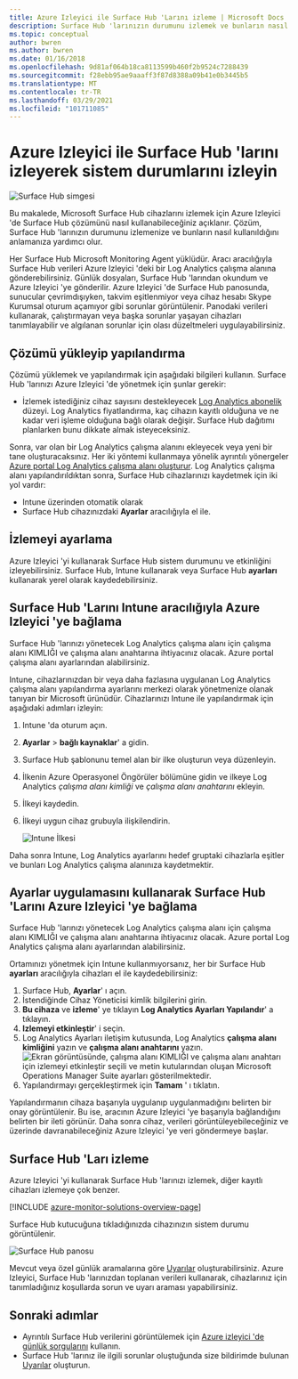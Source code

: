 ```yaml
---
title: Azure Izleyici ile Surface Hub 'Larını izleme | Microsoft Docs
description: Surface Hub 'larınızın durumunu izlemek ve bunların nasıl kullanıldığını anlamak için Surface Hub çözümünü kullanın.
ms.topic: conceptual
author: bwren
ms.author: bwren
ms.date: 01/16/2018
ms.openlocfilehash: 9d81af064b18ca8113599b460f2b9524c7288439
ms.sourcegitcommit: f28ebb95ae9aaaff3f87d8388a09b41e0b3445b5
ms.translationtype: MT
ms.contentlocale: tr-TR
ms.lasthandoff: 03/29/2021
ms.locfileid: "101711085"
---
```

# <a name="monitor-surface-hubs-with-azure-monitor-to-track-their-health"></a>Azure Izleyici ile Surface Hub 'larını izleyerek sistem durumlarını izleyin

![Surface Hub simgesi](./media/surface-hubs/surface-hub-symbol.png)

Bu makalede, Microsoft Surface Hub cihazlarını izlemek için Azure Izleyici 'de Surface Hub çözümünü nasıl kullanabileceğiniz açıklanır. Çözüm, Surface Hub 'larınızın durumunu izlemenize ve bunların nasıl kullanıldığını anlamanıza yardımcı olur.

Her Surface Hub Microsoft Monitoring Agent yüklüdür. Aracı aracılığıyla Surface Hub verileri Azure Izleyici 'deki bir Log Analytics çalışma alanına gönderebilirsiniz. Günlük dosyaları, Surface Hub 'larından okundum ve Azure Izleyici 'ye gönderilir. Azure Izleyici 'de Surface Hub panosunda, sunucular çevrimdışıyken, takvim eşitlenmiyor veya cihaz hesabı Skype Kurumsal oturum açamıyor gibi sorunlar görüntülenir. Panodaki verileri kullanarak, çalıştırmayan veya başka sorunlar yaşayan cihazları tanımlayabilir ve algılanan sorunlar için olası düzeltmeleri uygulayabilirsiniz.

## <a name="install-and-configure-the-solution"></a>Çözümü yükleyip yapılandırma
Çözümü yüklemek ve yapılandırmak için aşağıdaki bilgileri kullanın. Surface Hub 'larınızı Azure Izleyici 'de yönetmek için şunlar gerekir:

* İzlemek istediğiniz cihaz sayısını destekleyecek [Log Analytics abonelik](https://azure.microsoft.com/pricing/details/log-analytics/) düzeyi. Log Analytics fiyatlandırma, kaç cihazın kayıtlı olduğuna ve ne kadar veri işleme olduğuna bağlı olarak değişir. Surface Hub dağıtımı planlarken bunu dikkate almak isteyeceksiniz.

Sonra, var olan bir Log Analytics çalışma alanını ekleyecek veya yeni bir tane oluşturacaksınız. Her iki yöntemi kullanmaya yönelik ayrıntılı yönergeler [Azure portal Log Analytics çalışma alanı oluşturur](../logs/quick-create-workspace.md). Log Analytics çalışma alanı yapılandırıldıktan sonra, Surface Hub cihazlarınızı kaydetmek için iki yol vardır:

* Intune üzerinden otomatik olarak
* Surface Hub cihazınızdaki **Ayarlar** aracılığıyla el ile.

## <a name="set-up-monitoring"></a>İzlemeyi ayarlama
Azure Izleyici 'yi kullanarak Surface Hub sistem durumunu ve etkinliğini izleyebilirsiniz. Surface Hub, Intune kullanarak veya Surface Hub **ayarları** kullanarak yerel olarak kaydedebilirsiniz.

## <a name="connect-surface-hubs-to-azure-monitor-through-intune"></a>Surface Hub 'Larını Intune aracılığıyla Azure Izleyici 'ye bağlama
Surface Hub 'larınızı yönetecek Log Analytics çalışma alanı için çalışma alanı KIMLIĞI ve çalışma alanı anahtarına ihtiyacınız olacak. Azure portal çalışma alanı ayarlarından alabilirsiniz.

Intune, cihazlarınızdan bir veya daha fazlasına uygulanan Log Analytics çalışma alanı yapılandırma ayarlarını merkezi olarak yönetmenize olanak tanıyan bir Microsoft ürünüdür. Cihazlarınızı Intune ile yapılandırmak için aşağıdaki adımları izleyin:

1. Intune 'da oturum açın.
2. **Ayarlar**  >  **bağlı kaynaklar**' a gidin.
3. Surface Hub şablonunu temel alan bir ilke oluşturun veya düzenleyin.
4. İlkenin Azure Operasyonel Öngörüler bölümüne gidin ve ilkeye Log Analytics *çalışma alanı kimliği* ve *çalışma alanı anahtarını* ekleyin.
5. İlkeyi kaydedin.
6. İlkeyi uygun cihaz grubuyla ilişkilendirin.

   ![Intune İlkesi](./media/surface-hubs/intune.png)

Daha sonra Intune, Log Analytics ayarlarını hedef gruptaki cihazlarla eşitler ve bunları Log Analytics çalışma alanınıza kaydetmektir.

## <a name="connect-surface-hubs-to-azure-monitor-using-the-settings-app"></a>Ayarlar uygulamasını kullanarak Surface Hub 'Larını Azure Izleyici 'ye bağlama
Surface Hub 'larınızı yönetecek Log Analytics çalışma alanı için çalışma alanı KIMLIĞI ve çalışma alanı anahtarına ihtiyacınız olacak. Azure portal Log Analytics çalışma alanı ayarlarından alabilirsiniz.

Ortamınızı yönetmek için Intune kullanmıyorsanız, her bir Surface Hub **ayarları** aracılığıyla cihazları el ile kaydedebilirsiniz:

1. Surface Hub, **Ayarlar**' ı açın.
2. İstendiğinde Cihaz Yöneticisi kimlik bilgilerini girin.
3. **Bu cihaza** ve **izleme**' ye tıklayın **Log Analytics Ayarları Yapılandır**' a tıklayın.
4. **Izlemeyi etkinleştir**' i seçin.
5. Log Analytics Ayarları iletişim kutusunda, Log Analytics **çalışma alanı kimliğini** yazın ve **çalışma alanı anahtarını** yazın.  
   ![Ekran görüntüsünde, çalışma alanı KIMLIĞI ve çalışma alanı anahtarı için izlemeyi etkinleştir seçili ve metin kutularından oluşan Microsoft Operations Manager Suite ayarları gösterilmektedir.](./media/surface-hubs/settings.png)
6. Yapılandırmayı gerçekleştirmek için **Tamam** ' ı tıklatın.

Yapılandırmanın cihaza başarıyla uygulanıp uygulanmadığını belirten bir onay görüntülenir. Bu ise, aracının Azure Izleyici 'ye başarıyla bağlandığını belirten bir ileti görünür. Daha sonra cihaz, verileri görüntüleyebileceğiniz ve üzerinde davranabileceğiniz Azure Izleyici 'ye veri göndermeye başlar.

## <a name="monitor-surface-hubs"></a>Surface Hub 'Ları izleme
Azure Izleyici 'yi kullanarak Surface Hub 'larınızı izlemek, diğer kayıtlı cihazları izlemeye çok benzer.

[!INCLUDE [azure-monitor-solutions-overview-page](../../../includes/azure-monitor-solutions-overview-page.md)]

Surface Hub kutucuğuna tıkladığınızda cihazınızın sistem durumu görüntülenir.

   ![Surface Hub panosu](./media/surface-hubs/surface-hub-dashboard.png)

Mevcut veya özel günlük aramalarına göre [Uyarılar](../alerts/alerts-overview.md) oluşturabilirsiniz. Azure Izleyici, Surface Hub 'larınızdan toplanan verileri kullanarak, cihazlarınız için tanımladığınız koşullarda sorun ve uyarı araması yapabilirsiniz.

## <a name="next-steps"></a>Sonraki adımlar
* Ayrıntılı Surface Hub verilerini görüntülemek için [Azure izleyici 'de günlük sorgularını](../logs/log-query-overview.md) kullanın.
* Surface Hub 'larınız ile ilgili sorunlar oluştuğunda size bildirimde bulunan [Uyarılar](../alerts/alerts-overview.md) oluşturun.
